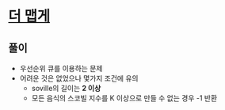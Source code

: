 # [더 맵게](https://programmers.co.kr/learn/courses/30/lessons/42626)

## 풀이

- 우선순위 큐를 이용하는 문제
- 어려운 것은 없었으나 몇가지 조건에 유의
    - soville의 길이는 **2 이상**
    - 모든 음식의 스코빌 지수를 K 이상으로 만들 수 없는 경우 -1 반환
  